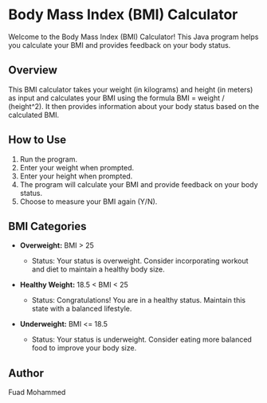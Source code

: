 # Body Mass Index (BMI) Calculator

Welcome to the Body Mass Index (BMI) Calculator! This Java program helps you calculate your BMI and provides feedback on your body status.

## Overview

This BMI calculator takes your weight (in kilograms) and height (in meters) as input and calculates your BMI using the formula BMI = weight / (height^2). It then provides information about your body status based on the calculated BMI.

## How to Use

1. Run the program.
2. Enter your weight when prompted.
3. Enter your height when prompted.
4. The program will calculate your BMI and provide feedback on your body status.
5. Choose to measure your BMI again (Y/N).

## BMI Categories

- **Overweight:** BMI > 25
  - Status: Your status is overweight. Consider incorporating workout and diet to maintain a healthy body size.

- **Healthy Weight:** 18.5 < BMI < 25
  - Status: Congratulations! You are in a healthy status. Maintain this state with a balanced lifestyle.

- **Underweight:** BMI <= 18.5
  - Status: Your status is underweight. Consider eating more balanced food to improve your body size.

## Author

Fuad Mohammed

